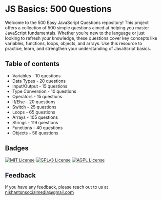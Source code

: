 
# JS Basics: 500 Questions

Welcome to the 500 Easy JavaScript Questions repository! This project offers a collection of 500 simple questions aimed at helping you master JavaScript fundamentals. Whether you’re new to the language or just looking to refresh your knowledge, these questions cover key concepts like variables, functions, loops, objects, and arrays. Use this resource to practice, learn, and strengthen your understanding of JavaScript basics.




## Table of contents
* Variables - 10 questions
* Data Types - 20 questions
* Input/Output - 15 questions
* Type Conversion - 10 questions
* Operators - 15 questions
* If/Else - 20 questions
* Switch - 25 questions
* Loops - 65 questions
* Arrays - 105 questions
* Strings - 119 questions
* Functions - 40 questions
* Objects - 56 questions
## Badges

[![MIT License](https://img.shields.io/badge/License-MIT-green.svg)](https://choosealicense.com/licenses/mit/)
[![GPLv3 License](https://img.shields.io/badge/License-GPL%20v3-yellow.svg)](https://opensource.org/licenses/)
[![AGPL License](https://img.shields.io/badge/license-AGPL-blue.svg)](http://www.gnu.org/licenses/agpl-3.0)


## Feedback

If you have any feedback, please reach out to us at nishantonsocialmedia@gmail.com

